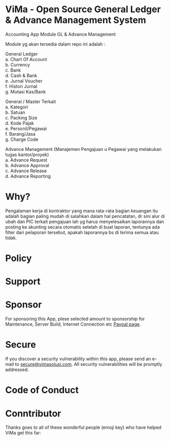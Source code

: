 # ViMa - Open Source General Ledger & Advance Management System 
Accounting App Module GL &amp; Advance Management

Module yg akan tersedia dalam repo ini adalah :

General Ledger<br>
a. Chart Of Account<br>
b. Currency<br>
c. Bank<br>
d. Cash & Bank<br>
e. Jurnal Voucher<br>
f. Histori Jurnal<br>
g. Mutasi Kas/Bank<br>

General / Master Terkait<br>
a. Kategori<br>
b. Satuan<br>
c. Packing Size<br>
d. Kode Pajak<br>
e. Personil/Pegawai<br>
f. Barang/Jasa<br>
g. Charge Code<br>

Advance Management (Manajemen Pengajuan u Pegawai yang melakukan tugas kantor/proyek)<br>
a. Advance Request<br>
b. Advance Approval<br>
c. Advance Release<br>
d. Advance Reporting<br>

# Why?
Pengalaman kerja di kontraktor yang mana rata-rata bagian keuangan itu adalah bagian paling mudah di salahkan dalam hal pencatatan, dr sini alur di ubah dan PIC terkait pengajuan lah yg harus menyelesaikan laporannya dan posting ke akunting secara otomatis setelah di buat laporan, tentunya ada filter dari pelaporan tersebut, apakah laporannya bs di terima semua atau tidak.

# Policy

# Support

# Sponsor
For sponsoring this App, plese selected amount to sponsorship for Maintenance, Server Build, Internet Connection etc [Paypal page](https://paypal.me/vimasol).

# Secure
If you discover a security vulnerability within this app, please send an e-mail to  [secure@vimasolusi.com](mailto:secure@vimasolusi.com). All security vulnerabilities will be promptly addressed.

# Code of Conduct

# Conntributor
Thanks goes to all of these wonderful people (emoji key) who have helped ViMa get this far:
